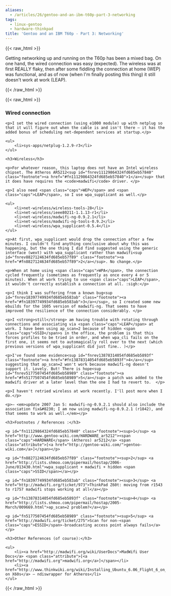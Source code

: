 ```yaml
---
aliases:
  - /articles/26/gentoo-and-an-ibm-t60p-part-3-networking
tags:
  - linux-gentoo
  - hardware-thinkpad
title: 'Gentoo and an IBM T60p - Part 3: Networking'
---
```

{{< raw_html >}}
	<p>Getting networking up and running on the T60p has been a mixed bag. On one hand, the wired connection was easy (expected). The wireless was at first <span class="caps">REALLY</span> flaky, then after some fiddling the connection at home (<span class="caps">WEP</span>) was functional, and as of now (when I'm finally posting this thing) it still doesn't work at work (<span class="caps">LEAP</span>). </p>
{{< /raw_html >}}
<!--more-->
{{< raw_html >}}
	<h3>Wired connection</h3>

	<p>I set the wired connection (using e1000 module) up with netplug so that it will figure out when the cable is and isn't there – it has the added bonus of scheduling net-dependent services at startup.</p>

	<ul>
		<li>sys-apps/netplug-1.2.9-r3</li>
	</ul>

	<h3>Wireless</h3>

	<p>For whatever reason, this laptop does not have an Intel wireless chipset. The Atheros AR5212<sup id="fnrev11129864324fd685eb57840" class="footnote"><a href="#fn11129864324fd685eb57840">1</a></sup> that it does have requires the <code>madwifi</code> driver. </p>

	<p>I also need <span class="caps">WEP</span> and <span class="caps">LEAP</span>, so I use wpa_supplicant as well.</p>

	<ul>
		<li>net-wireless/wireless-tools-28</li>
		<li>net-wireless/ieee80211-1.1.13-r1</li>
		<li>net-wireless/madwifi-ng-0.9.2.1</li>
		<li>net-wireless/madwifi-ng-tools-0.9.2</li>
		<li>net-wireless/wpa_supplicant-0.5.4</li>
	</ul>

	<p>At first, wpa_supplicant would drop the connection after a few minutes. I couldn't find anything conclusive about why this was happening, but the one thing I did find suggested using the generic interface (wext) with wpa_supplicant rather than madwifi<sup id="fnrev8827124634fd685eb57f89" class="footnote"><a href="#fn8827124634fd685eb57f89">2</a></sup>. No change.</p>

	<p>When at home using <span class="caps">WPA</span>, the connection cycled frequently (sometimes as frequently as once every 4 or 5 minutes). When at work trying to use <span class="caps">LEAP</span>, it wouldn't correctly establish a connection at all. :sigh:</p>

	<p>I think I was suffering from a known bug<sup id="fnrev18397749934fd685eb583ab" class="footnote"><a href="#fn18397749934fd685eb583ab">3</a></sup>, so I created some new ebuilds for the 1605 version of madwifi-ng. That seems to have improved the resilience of the connection considerably. </p>

	<p>I <strong>still</strong> am having trouble with rotating through connections and associating via <span class="caps">LEAP</span> at work. I have been using ap_scan=2 because of hidden <span class="caps">SSID</span>s in the office, the problem is that this forces profiles to be tried in order, and when wpa_cli fails on the first one, it seems not to automagically roll over to the next (which previous versions of wpa_supplicant did just fine.. )</p>

	<p>I've found some evidence<sup id="fnrev13878314054fd685eb5893f" class="footnote"><a href="#fn13878314054fd685eb5893f">4</a></sup> suggesting that ap_scan=2 won't work because madwifi-ng doesn't support it. Lovely. But! There is hope<sup id="fnrev5177507454fd685eb58989" class="footnote"><a href="#fn5177507454fd685eb58989">5</a></sup> a patch was added to the madwifi driver at a later level than the one I had to revert to.  </p>

	<p>I haven't retried wireless at work recently. I'll post more when I do.</p>

	<p>— <em>update 2007 Jan 5: madwifi-ng-0.9.2.1 should also include the association fix&#8230; I am now using madwifi-ng-0.9.2.1 (r1842), and that seems to work as well.</em></p>

	<h3>Footnotes / References :</h3>

	<p id="fn11129864324fd685eb57840" class="footnote"><sup>1</sup> <a href="http://www.gentoo-wiki.com/HARDWARE_ar5212"><span class="caps">HARDWARE</span> (Atheros) ar5212</a> <span class="attribute">[<a href="http://gentoo-wiki.com/">gentoo-wiki.com</a>]</span></p>

	<p id="fn8827124634fd685eb57f89" class="footnote"><sup>2</sup> <a href="http://lists.shmoo.com/pipermail/hostap/2006-June/013430.html">wpa_supplicant + madwifi + hidden <span class="caps">SSID</span></a></p>

	<p id="fn18397749934fd685eb583ab" class="footnote"><sup>3</sup> <a href="http://madwifi.org/ticket/973">ThinkPad Z60t: moving from r1543 to r1757 madwifi stops working at all</a></p>

	<p id="fn13878314054fd685eb5893f" class="footnote"><sup>4</sup> <a href="http://lists.shmoo.com/pipermail/hostap/2005-March/009669.html">ap_scan=2 problem?</a></p>

	<p id="fn5177507454fd685eb58989" class="footnote"><sup>5</sup> <a href="http://madwifi.org/ticket/275">Scan for non-<span class="caps">ESSID</span>-broadcasting access point always fails</a></p>

	<h3>Other References (of course):</h3>

	<ul>
		<li><a href="http://madwifi.org/wiki/UserDocs">MadWifi User Docs</a> <span class="attribute">[<a href="http://madwifi.org">madwifi.org</a>]</span></li>
		<li><a href="http://www.thinkwiki.org/wiki/Installing_Ubuntu_6.06_Flight_6_on_a_ThinkPad_X60s">Ubunto on X60s</a> — ndiswrapper for Atheros</li>
	</ul>
{{< /raw_html >}}

